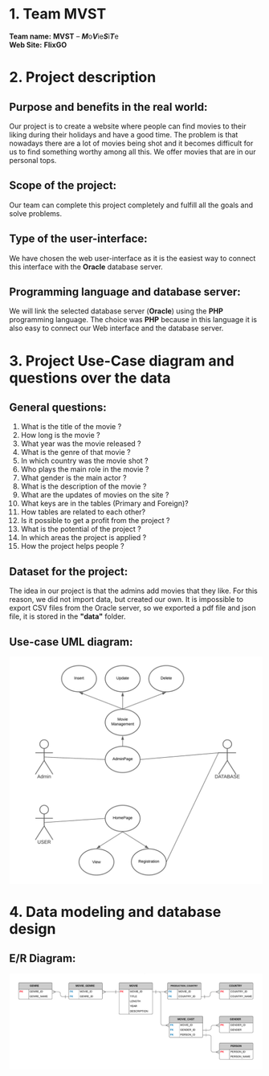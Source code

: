 # 1. Team MVST  
**Team name:**  **MVST** – ***M***o***V***ie***S***i***T***e  
**Web Site:**  **FlixGO**
   
# **2. Project description** 

## **Purpose and benefits in the real world:**  
   Our project is to create a website where people can find movies to their liking during their holidays and have a good time. The problem is that nowadays there are a lot of movies being shot and it becomes difficult for us to find something worthy among all this. We offer movies that are in our personal tops.
## **Scope of the project:**  
   Our team can complete this project completely and fulfill all the goals and solve problems.
## **Type of the user-interface:**  
   We have chosen the web user-interface as it is the easiest way to connect this interface with the **Oracle** database server.
## **Programming language and database server:**  
   We will link the selected database server (**Oracle**) using the **PHP** programming language. The choice was **PHP** because in this language it is also easy to connect our Web interface and the database server.  

# **3. Project Use-Case diagram and questions over the data**  
 
## **General questions:**  
  1. What is the title of the movie ?
  2. How long is the movie ?  
  3. What year was the movie released ? 
  4. What is the genre of that movie ?  
  5. In which country was the movie shot ? 
  6. Who plays the main role in the movie ?  
  7. What gender is the main actor ?  
  8. What is the description of the movie ?
  9. What are the updates of movies on the site ?
  10. What keys are in the tables (Primary and Foreign)?
  11. How tables are related to each other?
  12. Is it possible to get a profit from the project ?
  13. What is the potential of the project ?
  14. In which areas the project is applied ?
  15. How the project helps people ?   

## **Dataset for the project:**  
  
The idea in our project is that the admins add movies that they like. For this reason, we did not import data, but created our own.
It is impossible to export CSV files from the Oracle server, so we exported a pdf file and json file, it is stored in the **"data"** folder.  

## **Use-case UML diagram:**  

<img align="center" src="images/MVST-UseCase-UML.png" alt="UML" width="750" align="center"/>


# **4. Data modeling and database design** 

## **E/R Diagram:**
![ERD](images/MVST-ER.png)  

